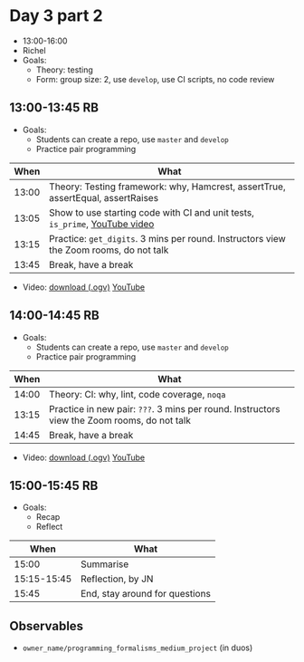 # Day 3 part 2

* 13:00-16:00
* Richel
* Goals:
  * Theory: testing
  * Form: group size: 2, use `develop`, use CI scripts, no code review

## 13:00-13:45 RB

* Goals:
  * Students can create a repo, use `master` and `develop`
  * Practice pair programming

When |What
-----|-------------------------
13:00|Theory: Testing framework: why, Hamcrest, assertTrue, assertEqual, assertRaises
13:05|Show to use starting code with CI and unit tests, `is_prime`, [YouTube video](https://youtu.be/qVtHieuwM1M)
13:15|Practice: `get_digits`. 3 mins per round. Instructors view the Zoom rooms, do not talk
13:45|Break, have a break

* Video: [download (.ogv)](https://richelbilderbeek.nl/tdd_python_is_prime.ogv) [YouTube](https://youtu.be/qVtHieuwM1M)

## 14:00-14:45 RB

* Goals:
  * Students can create a repo, use `master` and `develop`
  * Practice pair programming

When |What
-----|-------------------------
14:00|Theory: CI: why, lint, code coverage, `noqa`
13:15|Practice in new pair: `???`. 3 mins per round. Instructors view the Zoom rooms, do not talk
14:45|Break, have a break

* Video: [download (.ogv)](https://richelbilderbeek.nl/tdd_python_get_digits.ogv) [YouTube](https://youtu.be/vmRuSWhdA7c)

## 15:00-15:45 RB

* Goals:
  * Recap
  * Reflect

When       |What
-----------|-------------------------
15:00      |Summarise
15:15-15:45|Reflection, by JN
15:45      |End, stay around for questions

## Observables

* `owner_name/programming_formalisms_medium_project` (in duos)
